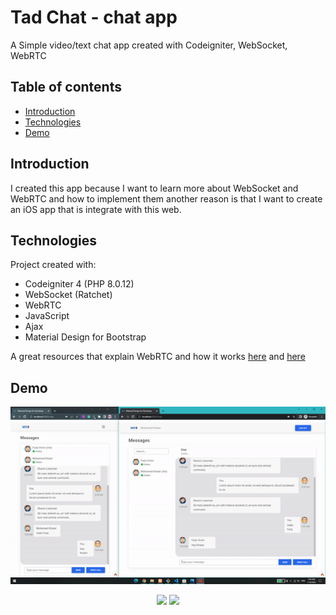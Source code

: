 # Tad Chat - chat app
A Simple video/text chat app created with Codeigniter,  WebSocket, WebRTC
## Table of contents
* [Introduction](#introduction)
* [Technologies](#technologies)
* [Demo](#demo)

## Introduction <span id="introduction"></span>
I created this app because I want to learn more about  WebSocket and WebRTC and how to implement them another reason is that I want to create an iOS app that is integrate with this web.
 
## Technologies <span id="technologies"></span>
Project created with:
- Codeigniter 4 (PHP 8.0.12)
- WebSocket (Ratchet)
- WebRTC
- JavaScript
- Ajax
- Material Design for Bootstrap

A great resources that explain WebRTC and how it works [here](https://javascript.plainenglish.io/lets-build-a-video-chat-app-with-javascript-and-webrtc-de745072c38c "here") and [here](https://medium.com/dvt-engineering/introduction-to-webrtc-cad0c6900b8e "here")

## Demo <span id="demo"></span>
<p align="center">
  <img src="./demo/demo.gif" width="700">
</p>

<p align="center">
  <img src="./demo/First.jpg" width="">
  <img src="./demo/SecondHigh.jpg" width="">
</p>
